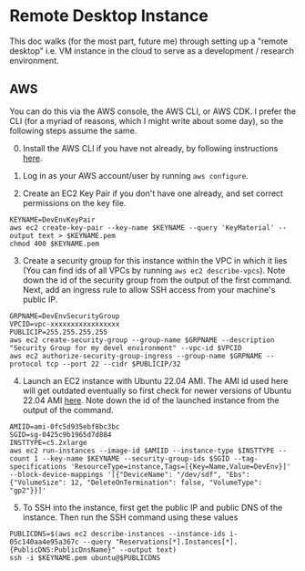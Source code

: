 # Remote Desktop Instance

This doc walks (for the most part, future me) through setting up a "remote desktop" i.e. VM instance in the cloud to serve as a development / research environment.

## AWS

You can do this via the AWS console, the AWS CLI, or AWS CDK. I prefer the CLI (for a myriad of reasons, which I might write about some day), so the following steps assume the same.

0. Install the AWS CLI if you have not already, by following instructions [here](https://docs.aws.amazon.com/cli/latest/userguide/getting-started-install.html).

1. Log in as your AWS account/user by running `aws configure`.

2. Create an EC2 Key Pair if you don't have one already, and set correct permissions on the key file.
```
KEYNAME=DevEnvKeyPair
aws ec2 create-key-pair --key-name $KEYNAME --query 'KeyMaterial' --output text > $KEYNAME.pem
chmod 400 $KEYNAME.pem
```

3. Create a security group for this instance within the VPC in which it lies (You can find ids of all VPCs by running `aws ec2 describe-vpcs`). Note down the id of the security group from the output of the first command. Next, add an ingress rule to allow SSH access from your machine's public IP.
```
GRPNAME=DevEnvSecurityGroup
VPCID=vpc-xxxxxxxxxxxxxxxxx
PUBLICIP=255.255.255.255
aws ec2 create-security-group --group-name $GRPNAME --description "Security Group for my devel environment" --vpc-id $VPCID
aws ec2 authorize-security-group-ingress --group-name $GRPNAME --protocol tcp --port 22 --cidr $PUBLICIP/32
```

4. Launch an EC2 instance with Ubuntu 22.04 AMI. The AMI id used here will get outdated eventually so first check for newer versions of Ubuntu 22.04 AMI [here](https://cloud-images.ubuntu.com/locator/ec2/). Note down the id of the launched instance from the output of the command.
```
AMIID=ami-0fc5d935ebf8bc3bc
SGID=sg-0425c9b1965d7d884
INSTTYPE=c5.2xlarge
aws ec2 run-instances --image-id $AMIID --instance-type $INSTTYPE --count 1 --key-name $KEYNAME --security-group-ids $SGID --tag-specifications 'ResourceType=instance,Tags=[{Key=Name,Value=DevEnv}]' --block-device-mappings '[{"DeviceName": "/dev/sdf", "Ebs": {"VolumeSize": 12, "DeleteOnTermination": false, "VolumeType": "gp2"}}]'
```

5. To SSH into the instance, first get the public IP and public DNS of the instance. Then run the SSH command using these values 
```
PUBLICDNS=$(aws ec2 describe-instances --instance-ids i-05c140aa4e95a367c --query "Reservations[*].Instances[*].{PublicDNS:PublicDnsName}" --output text)
ssh -i $KEYNAME.pem ubuntu@$PUBLICDNS
```
